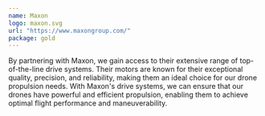 ```yaml
---
name: Maxon
logo: maxon.svg
url: "https://www.maxongroup.com/"
package: gold
---
```


By partnering with Maxon, we gain access to their extensive range of top-of-the-line
drive systems. Their motors are known for their exceptional quality, precision,
and reliability, making them an ideal choice for our drone propulsion needs.
With Maxon's drive systems, we can ensure that our drones have powerful and
efficient propulsion, enabling them to achieve optimal flight performance and
maneuverability.
